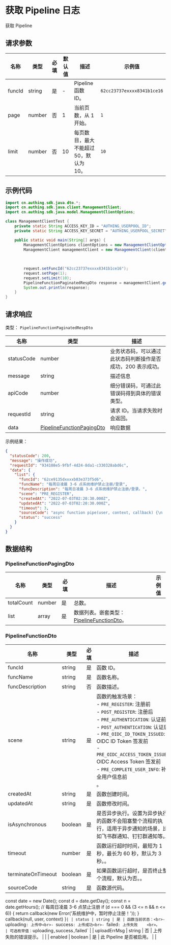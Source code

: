 # 获取 Pipeline 日志

<!--
  警告⚠️：
  不要直接修改该文档，
  https://github.com/Authing/authing-docs-factory
  使用该项目进行生成
-->

<LastUpdated />

获取 Pipeline 

## 请求参数

| 名称 | 类型 | 必填 | 默认值 | 描述 | 示例值 |
| ---- | ---- | ---- | ---- | ---- | ---- |
| funcId | string  | 是 | - | Pipeline 函数 ID。  | `62cc23737exxxx8341b1ce16` |
| page | number  | 否 | 1 | 当前页数，从 1 开始。  | `1` |
| limit | number  | 否 | 10 | 每页数目，最大不能超过 50，默认为 10。  | `10` |


## 示例代码

```java
import cn.authing.sdk.java.dto.*;
import cn.authing.sdk.java.client.ManagementClient;
import cn.authing.sdk.java.model.ManagementClientOptions;

class ManagementClientTest {
    private static String ACCESS_KEY_ID = "AUTHING_USERPOOL_ID";
    private static String ACCESS_KEY_SECRET = "AUTHING_USERPOOL_SECRET";

    public static void main(String[] args) {
        ManagementClientOptions clientOptions = new ManagementClientOptions(ACCESS_KEY_ID, ACCESS_KEY_SECRET);
        ManagementClient managementClient = new ManagementClient(clientOptions);
    
        
         
        request.setFuncId("62cc23737exxxx8341b1ce16"); 
        request.setPage(1); 
        request.setLimit(10);
        PipelineFunctionPaginatedRespDto response = managementClient.getPipelineLogs(request);
        System.out.println(response);
    }
}
```



## 请求响应

类型： `PipelineFunctionPaginatedRespDto`

| 名称 | 类型 | 描述 |
| ---- | ---- | ---- |
| statusCode | number | 业务状态码，可以通过此状态码判断操作是否成功，200 表示成功。 |
| message | string | 描述信息 |
| apiCode | number | 细分错误码，可通过此错误码得到具体的错误类型。 |
| requestId | string | 请求 ID。当请求失败时会返回。 |
| data | <a href="#PipelineFunctionPagingDto">PipelineFunctionPagingDto</a> | 响应数据 |



示例结果：

```json
{
  "statusCode": 200,
  "message": "操作成功",
  "requestId": "934108e5-9fbf-4d24-8da1-c330328abd6c",
  "data": {
    "list": {
      "funcId": "62ce9135dxxxxb83e373f5d6",
      "funcName": "每周日凌晨 3-6 点系统维护禁止注册/登录",
      "funcDescription": "每周日凌晨 3-6 点系统维护禁止注册/登录。",
      "scene": "PRE_REGISTER",
      "createdAt": "2022-07-03T02:20:30.000Z",
      "updatedAt": "2022-07-03T02:20:30.000Z",
      "timeout": 3,
      "sourceCode": "async function pipe(user, context, callback) {\n  const date = new Date();\n  const d = date.getDay();\n  const n = date.getHours();\n  // 每周日凌晨 3-6 点禁止注册\n  if (d === 0 && (3 <= n && n <= 6)) {\n    return callback(new Error('系统维护中，暂时停止注册！'));\n  }\n  callback(null, user, context)\n}",
      "status": "success"
    }
  }
}
```

## 数据结构


### <a id="PipelineFunctionPagingDto"></a> PipelineFunctionPagingDto

| 名称 | 类型 | 必填 | 描述 | 示例值 |
| ---- |  ---- | ---- | ---- | ---- |
| totalCount | number | 是 | 总数。  |  |
| list | array | 是 | 数据列表。嵌套类型：<a href="#PipelineFunctionDto">PipelineFunctionDto</a>。  |  |


### <a id="PipelineFunctionDto"></a> PipelineFunctionDto

| 名称 | 类型 | 必填 | 描述 | 示例值 |
| ---- |  ---- | ---- | ---- | ---- |
| funcId | string | 是 | 函数 ID。  |  `62ce9135dxxxxb83e373f5d6` |
| funcName | string | 是 | 函数名称。  |  `每周日凌晨 3-6 点系统维护禁止注册/登录` |
| funcDescription | string | 否 | 函数描述。  |  `每周日凌晨 3-6 点系统维护禁止注册/登录。` |
| scene | string | 是 | 函数的触发场景：<br>- `PRE_REGISTER`: 注册前<br>- `POST_REGISTER`: 注册后<br>- `PRE_AUTHENTICATION`: 认证前<br>- `POST_AUTHENTICATION`: 认证后<br>- `PRE_OIDC_ID_TOKEN_ISSUED`: OIDC ID Token 签发前<br>- `PRE_OIDC_ACCESS_TOKEN_ISSUED`: OIDC Access Token 签发前<br>- `PRE_COMPLETE_USER_INFO`: 补全用户信息前<br>    。  | 可选枚举值：`PRE_REGISTER`,`POST_REGISTER`,`PRE_AUTHENTICATION`,`POST_AUTHENTICATION`,`PRE_OIDC_ID_TOKEN_ISSUED`,`PRE_OIDC_ACCESS_TOKEN_ISSUED`,`PRE_COMPLETE_USER_INFO` |
| createdAt | string | 是 | 函数创建时间。  |  `2022-07-03T02:20:30.000Z` |
| updatedAt | string | 是 | 函数修改时间。  |  `2022-07-03T02:20:30.000Z` |
| isAsynchronous | boolean | 是 | 是否异步执行。设置为异步执行的函数不会阻塞整个流程的执行，适用于异步通知的场景，比如飞书群通知、钉钉群通知等。。  |  |
| timeout | number | 是 | 函数运行超时时间，最短为 1 秒，最长为 60 秒，默认为 3 秒。。  |  `3` |
| terminateOnTimeout | boolean | 是 | 如果函数运行超时，是否终止整个流程，默认为否。。  |  |
| sourceCode | string | 是 | 函数源代码。  |  `async function pipe(user, context, callback) {
  const date = new Date();
  const d = date.getDay();
  const n = date.getHours();
  // 每周日凌晨 3-6 点禁止注册
  if (d === 0 && (3 <= n && n <= 6)) {
    return callback(new Error('系统维护中，暂时停止注册！'));
  }
  callback(null, user, context)
}` |
| status | string | 是 | 函数当前状态：<br>- `uploading`: 上传中<br>- `success`: 上传成功<br>- `failed`: 上传失败    <br>。  | 可选枚举值：`uploading`,`success`,`failed` |
| uploadErrMsg | string | 否 | 上传失败的错误提示。  |  |
| enabled | boolean | 是 | 此 Pipeline 是否被启用。  |  |


